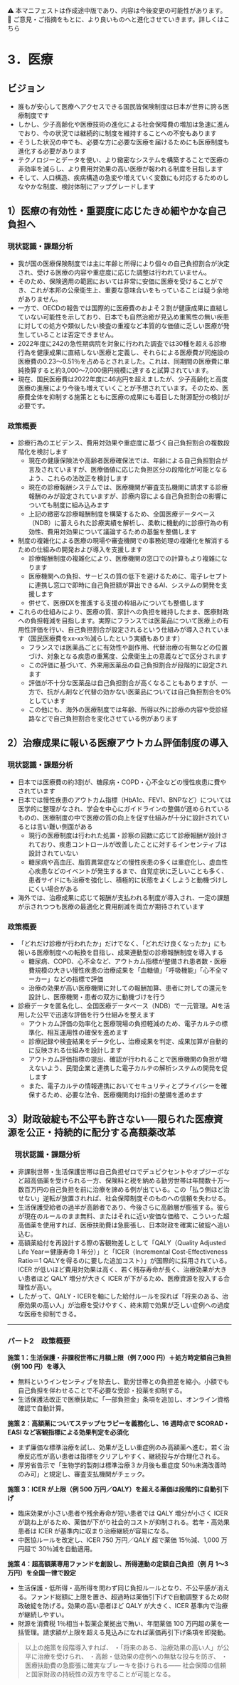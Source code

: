 ⚠️ 本マニフェストは作成途中版であり、内容は今後変更の可能性があります。  
💬 ご意見・ご指摘をもとに、より良いものへと進化させていきます。詳しくはこちら

# 3．医療

## ビジョン

- 誰もが安心して医療へアクセスできる国民皆保険制度は日本が世界に誇る医療制度です  
- しかし、少子高齢化や医療技術の進化による社会保障費の増加は急速に進んでおり、今の状況では継続的に制度を維持することへの不安もあります  
- そうした状況の中でも、必要な方に必要な医療を届けるためにも医療制度も進化する必要があります  
- テクノロジーとデータを使い、より緻密なシステムを構築することで医療の非効率を減らし、より費用対効果の高い医療が報われる制度を目指します  
- そして、人口構造、疾病構造の急変や増えていく変数にも対応するためのしなやかな制度、検討体制にアップグレードします

## 1）医療の有効性・重要度に応じたきめ細やかな自己負担へ

### 現状認識・課題分析

* 我が国の医療保険制度では主に年齢と所得により個々の自己負担割合が決定され、受ける医療の内容や重症度に応じた調整は行われていません。  
* そのため、保険適用の範囲においては非常に安価に医療を受けることができ、これが本邦の公衆衛生上、重要な意味合いをもっていることは疑う余地がありません。  
* 一方で、OECDの報告では国際的に医療費のおよそ２割が健康成果に直結していない可能性を示しており、日本でも自然治癒が見込め重篤性の無い疾患に対しての処方や類似したい検査の重複など本質的な価値に乏しい医療が発生していることは否定できません。  
* 2022年度に242の急性期病院を対象に行われた調査では30種を超える診療行為を健康成果に直結しない医療と定義し、それらによる医療費が同施設の医療費の0.23〜0.51％を占めるとされました。これは、同期間の医療費に単純換算すると約3,000〜7,000億円規模に達すると試算されています。  
* 現在、国民医療費は2022年度に46兆円を超えましたが、少子高齢化と高度医療の進展により今後も増えていくことが予想されています。そのため、医療費全体を抑制する施策とともに医療の成果にも着目した財源配分の検討が必要です。

### 政策概要

* 診療行為のエビデンス、費用対効果や重症度に基づく自己負担割合の複数段階化を検討します  
  * 現在の健康保険法や高齢者医療確保法では、年齢による自己負担割合が言及されていますが、医療価値に応じた負担区分の段階化が可能となるよう、これらの法改正を検討します  
  * 現在の診療報酬システムでは、医療機関が審査支払機関に請求する診療報酬のみが設定されていますが、診療内容による自己負担割合の影響についても制度に組み込みます  
  * 上記の緻密な診療報酬制度を構築するため、全国医療データベース（NDB）に蓄えられた診療実績を解析し、柔軟に機動的に診療行為の有効性、費用対効果について議論するための基盤を整備します  
* 制度の複雑化による医療の現場や審査機関での事務処理の複雑化を解消するための仕組みの開発および導入を支援します  
  * 診療報酬制度の複雑化により、医療機関の窓口での計算もより複雑になります  
  * 医療機関への負担、サービスの質の低下を避けるために、電子レセプトに連携し窓口で即時に自己負担額が算出できるAI、システムの開発を支援します  
  * 併せて、医療DXを推進する支援の枠組みについても整備します  
* これらの仕組みにより、医療の質、家計への負担を維持したまま、医療財政への負担軽減を目指します。実際にフランスでは医薬品について医療上の有用性評価を行い、自己負担割合が設定されるという仕組みが導入されています（国民医療費をxx-xx％減らしたという実績もあります）  
  * フランスでは医薬品ごとに有効性や副作用、代替治療の有無などの位置づけ、対象となる疾患の重篤度、公衆衛生上の意義などで区分されます  
  * この評価に基づいて、外来用医薬品の自己負担割合が段階的に設定されます  
  * 評価が不十分な医薬品は自己負担割合が高くなることもありますが、一方で、抗がん剤など代替の効かない医薬品については自己負担割合を0%としています  
  * この他にも、海外の医療制度では年齢、所得以外に診療の内容や受診経路などで自己負担割合を変化させている例があります

## 

## 2）治療成果に報いる医療アウトカム評価制度の導入

### 現状認識・課題分析

* 日本では医療費の約3割が、糖尿病・COPD・心不全などの慢性疾患に費やされています  
* 日本では慢性疾患のアウトカム指標（HbA1c、FEV1、BNPなど）については医学的に整理がなされ、学会を中心にガイドラインの整備が進められているものの、医療制度の中で医療の質の向上を促す仕組みが十分に設計されているとは言い難い側面がある  
  * 現行の医療制度は行われた処置・診察の回数に応じて診療報酬が設計されており、疾患コントロールが改善したことに対するインセンティブは設計されていない  
  * 糖尿病や高血圧、脂質異常症などの慢性疾患の多くは重症化し、虚血性心疾患などのイベントが発生するまで、自覚症状に乏しいことも多く、患者サイドにも治療を強化し、積極的に状態をよくしようと動機づけしにくい場合がある  
* 海外では、治療成果に応じて報酬が支払われる制度が導入され、一定の課題が示されつつも医療の最適化と費用削減を両立が期待されています

### 政策概要

* 「どれだけ診療が行われたか」だけでなく、「どれだけ良くなったか」にも報いる医療制度への転換を目指し、成果連動型の診療報酬制度を導入する  
  * 糖尿病、COPD、心不全など、アウトカム指標が整備され患者数・医療費規模の大きい慢性疾患の治療成果を「血糖値」「呼吸機能」「心不全マーカー」などの指標で評価  
  * 治療の効果が高い医療機関に対しての報酬加算、患者に対しての還元を設計し、医療機関・患者の双方に動機づけを行う  
* 診療データを匿名化し、全国医療データベース（NDB）で一元管理。AIを活用した公平で迅速な評価を行う仕組みを整えます  
  * アウトカム評価の効率化と医療現場の負担軽減のため、電子カルテの標準化、相互運用性の確保を進めます  
  * 診療記録や検査結果をデータ化し、治療成果を判定、成果加算が自動的に反映される仕組みを設計します  
  * アウトカム評価指標の提出、確認が行われることで医療機関の負担が増えないよう、民間企業と連携した電子カルテの解析システムの開発を促します  
  * また、電子カルテの情報連携においてセキュリティとプライバシーを確保するため、必要な法令、医療機関向け指針の整備を進めます

## 3）財政破綻も不公平も許さない──限られた医療資源を公正・持続的に配分する高額薬改革

### 　現状認識・課題分析

* 非課税世帯・生活保護世帯は自己負担ゼロでデュピクセントやオプジーボなど超高価薬を受けられる一方、保険料と税を納める勤労世帯は年間数十万〜数百万円の自己負担を前に治療を諦める例が出ている。この「払う側ほど治せない」逆転が放置されれば、社会保障制度そのものへの信頼を失わせる。
* 生活保護受給者の過半が高齢者であり、今後さらに高齢層が膨張する。彼らが現在のルールのまま無料、またはそれに近い安価な価格で、こういった超高価薬を使用すれば、医療扶助費は急膨張し、日本財政を確実に破綻へ追い込む。
* 高額薬給付を再設計する際の客観物差しとして「QALY（Quality Adjusted Life Year＝健康寿命 1 年分）」と「ICER（Incremental Cost-Effectiveness Ratio＝1 QALYを得るのに要した追加コスト）」が国際的に採用されている。ICER が低いほど費用対効果は高く、若く残存寿命が長く、治療効果が大きい患者ほど QALY 増分が大きく ICER が下がるため、医療資源を投入する合理性が高い。
* したがって、QALY・ICERを軸にした給付ルールを採れば「将来のある、治療効果の高い人」が治療を受けやすく、終末期で効果が乏しい症例への過度な医療を抑制できる。

---

### パート2　政策概要

**施策 1：生活保護・非課税世帯に月額上限（例 7,000 円）＋処方時定額自己負担（例 100 円）を導入**

* 無料というインセンティブを除去し、勤労世帯との負担差を縮小。小額でも自己負担を伴わせることで不必要な受診・投薬を抑制する。
* 生活保護法改正で医療扶助に「一部負担金」条項を追加し、オンライン資格確認で自動計算。

**施策 2：高額薬についてステップセラピーを義務化し、16 週時点で SCORAD・EASI など客観指標による効果判定を必須化**

* まず廉価な標準治療を試し、効果が乏しい重症例のみ高額薬へ進む。若く治療反応性が高い患者は指標をクリアしやすく、継続投与が合理化される。
* 厚労省告示で「生物学的製剤は標準治療３か月後も重症度 50％未満改善時のみ可」と規定し、審査支払機関がチェック。

**施策 3：ICER が上限（例 500 万円／QALY）を超える薬価は段階的に自動引下げ**

* 臨床効果が小さい患者や残余寿命が短い患者では QALY 増分が小さく ICER が跳ね上がるため、薬価が下がり社会的コストが抑制される。若年・高効果患者は ICER が基準内に収まり治療継続が容易になる。
* 中医協ルールを改定し、ICER 750 万円／QALY 超で薬価 15％減、1,000 万円超で 30％減を自動適用。

**施策 4：超高額薬専用ファンドを創設し、所得連動の定額自己負担（例 月 1〜3 万円）を全国一律で設定**

* 生活保護・低所得・高所得を問わず同じ負担ルールとなり、不公平感が消える。ファンド総額に上限を置き、超過時は薬価引下げで自動調整するため財政破綻を防げる。効果の高い患者ほど QALY が大きく、ICER 基準内で治療が継続しやすい。
* 財源を消費税 1％相当＋製薬企業拠出で賄い、年間薬価 100 万円超の薬を一括管理。請求額が上限を超える見込みになれば薬価再引下げ条項を即発動。

> 以上の施策を段階導入すれば、
> ・「将来のある、治療効果の高い人」が公平に治療を受けられ、
> ・高齢・低効果の症例への無駄な投与を防ぎ、
> ・医療扶助費の急膨張に確実なブレーキを掛けられる——
> 社会保障の信頼と国家財政の持続性の双方を守ることが可能となる。
